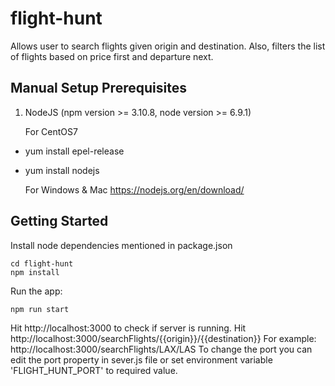 # flight-hunt
Allows user to search flights given origin and destination. Also, filters the list of flights based on price first and departure next.

## Manual Setup Prerequisites ##
1. NodeJS (npm version >= 3.10.8, node version >= 6.9.1)
	
	For CentOS7
  * yum install epel-release
  * yum install nodejs
	
	For Windows & Mac
	https://nodejs.org/en/download/
	
## Getting Started ##
Install node dependencies mentioned in package.json
   ~~~~
   cd flight-hunt
   npm install
   ~~~~

Run the app:
   ~~~~
   npm run start
   ~~~~	
   
Hit http://localhost:3000 to check if server is running.
Hit http://localhost:3000/searchFlights/{{origin}}/{{destination}}
For example: http://localhost:3000/searchFlights/LAX/LAS
To change the port you can edit the port property in sever.js file or set environment variable 'FLIGHT_HUNT_PORT' to required value.
